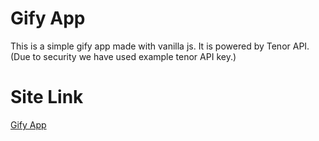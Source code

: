 # Gify App

This is a simple gify app made with vanilla js. It is powered by Tenor API. (Due to security we have used example tenor API key.)

# Site Link

[Gify App](#)
